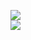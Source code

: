 [![](https://img.shields.io/badge/Made%20With-Github%20Spray-lightgrey.svg?style=for-the-badge&logo=github)](https://github.com/Annihil/github-spray#11901)  
[![](https://i.imgur.com/2DrTn0Z.gif)](https://github.com/Annihil/github-spray)